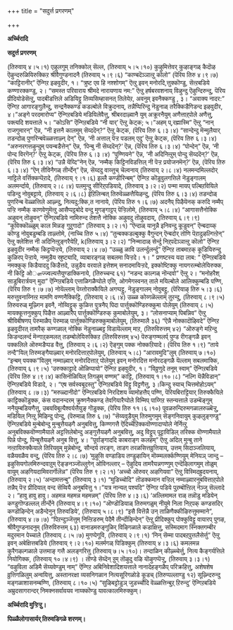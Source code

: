 +++
title = "सदुर्त्त प्रगरणम्"

+++

**अर्च्चिरादि**

**सदुर्त्त प्रगरणम्**

(तिरुवाय् ४।५।१) एऴुलगुम् तनिक्कोल् सॆल्ल, (तिरुवाय् ५।५।१०)
कुऴुमित्तेवर् कुऴाङ्गळ् कैदॊऴ ऎऴुन्दरुळियिरुक्किऱ श्रीवैगुण्डनादनै (तिरुवाय् ५।९।६) “काण्बदॆञ्ञाऩ्ऱु कॊलो” (पॆरिय तिरु ४।९।७) “काट्टिरानीर्” ऎन्गिऱ इऴवुदीर, १। “त्रुष्ट एव हि नश्शोगम्” ऎऩ्ऱु इवन् मनोरदि,त्तुक्कॊण्डु, सॆऩ्ऱबडिये कण्णारक्कण्डु, २। “समस्त परिवाराय श्रीमदे नारायणाय नम:” ऎऩ्ऱु हर्षबरवशनाय् विऴुन्दु ऎऴुन्दिरुन्दु, पॆरिय प्रीदियोडेसॆऩ्ऱु, पादबीडत्तिले अडियिट्टु तिव्यसिम्हासनत् तिलेयेऱ, अवनुम् इवनैक्कण्डु , ३। “अवाक्य नादर:” ऎन्गिऱ आगारङ्गुलैन्दु, सन्द्रनैक्कण्ड कडल्बोले विक्रुदनाय्, तन्नैप्पिरिन्दु नॆडुनाळ् तरैक्किडैगिडन्द इऴवुदीर, ४।”अङ्गे परदमारोप्य” ऎन्गिऱबडिये मडियिलेवैत्तु, श्रीबरदाऴ्वानै युम् अक्रूरनैयुम् अणैत्ताऱ्‌पोले अणैत्तु, पक्त्यदि शयत्ताले ५। “कोऽसि” ऎन्गिऱबडिये “नी यार्’ ऎऩ्ऱु केट्क; ५।”अहम् प्,रह्मास्मि” ऎऩ्ऱु “नान् राजगुमारन्” ऎन्न, ”नी इत्तनै कालमुम् सॆय्ददॆन्?” ऎऩ्ऱु केट्क, (पॆरिय तिरु ६।३।४) “सान्देन्दु मॆन्मुलैयार् तडन्दोळ् पुणरिन्बवॆळ्ळत्ताऴ्न् देन्” ऎन्न, ‘नी अत्ताल् पॆऱ्ऱ पडलम् एदु’ ऎऩ्ऱु केट्क, (पॆरिय तिरु ६।३।४) “अरुनरगत्तऴुन्दुम् पयन्बडैत्तेन्” ऎन्न, ‘पिन्बु नी सॆय्ददॆन्?’ ऎन्न, (पॆरिय तिरु ६।३।४) “पोन्देन्” ऎन्न, ‘नी पोन्द विरगॆन्?’ ऎऩ्ऱु केट्क, (पॆरिय तिरु ६।३।४) “पुण्णियने” ऎन्न, ‘नी अदिनिऩ्ऱुम् पोन्दु सॆय्ददॆन्?’ ऎन्न, (पॆरिय तिरु ६।३।४) “उन्नै यॆय्दि”नेन् ऎन्न, ‘नम्मैक् किट्टिनविडत्तिल् नी पॆऱ्ऱ प्रयोजनमॆन्?’ ऎन्न, (पॆरिय तिरु ६।३।४) “ऎन् तीविनैगळ् तीर्न्देन्” ऎन्न, सॆय्ददु वाय्त्तुच् चॆल्वनाय् (तिरुवाय् २।८।४) नलमन्दमिल्लदोर् नाट्टिले वर्त्तिक्कप्पॆऱादे, (तिरुवाय् ९।१।६) इल्लै कण्डीरिन्बम्” ऎन्गिऱ कॊडुवुलगत्तिले नॆडुङ्गालम् अलमर्न्दाये, (तिरुवाय् २।८।४) पलमुन्दु सीरिऱ्‌पडियादे, (तिरुवाय् ३।२।२) पन्मा मायप् पल्बिऱवियिले पडिन्दु नोवुबट्टाये, (तिरुवाय् २।६।८) ईऱिलिन्बत् तिरुवॆळ्ळत्तैयिऴन्दु, (पॆरिय तिरु ६।३।४) तडन्दोळ् पुणरिन्ब वॆळ्ळत्तिले आऴ्न्दु, नित्यदु:क्कि,त नानाये, (पॆरिय तिरु १।६।७) अदनैप् पिऴैयॆनक् करुदि नम्मैप् पऱ्ऱि नम्मैक् काणवेणुमॆऩ्ऱु आसैप्पट्टबोदे वन्दु मुगङ्गाट्टप् पॆऱ्ऱिलोमे, (तिरुवाय् ५।८।४) “आगासत्तैनोक्कि अऴुवन् तॊऴुवन्” ऎन्गिऱबडिये नामिरुन्द तेशत्तै नोक्कि अऴुवदु तॊऴुवदाय्, (तिरुवाय् ६।९।९) “कूविक्कॊळ्ळुम् काल मिन्नङ् गुऱुगादो” (तिरुवाय् ३।२।१) “ऎन्दाळ् यानुन्नै इनिवन्दु कूडुवन्” ऎन्बदाय्क् कॊण्डु नोवुबडुम्बडि ताऴ्त्तोमे, (नाच्चि तिरु ५।४) “तुन्बक्कडल्बुक्कु वैगुन्दन् ऎन्बदोर् तोणि पॆऱादुऴल्गिऩ्ऱेन्” ऎऩ्ऱु क्लेशित्त नी अदिनिऩ्ऱुङ्गरैयेऱि, k(तिरुवाय् ३।२।२) “निन्मादाळ् सेर्न्दु निऱ्‌पदॆञ्ञाऩ्ऱु कॊलो” ऎन्गिऱ इऴवुदीर नम्मैक् किट्टप्पॆऱ्ऱये, (तिरुवाय् २।४।७) “उळ्ळु ळावि उलर्न्दुलर्न्दु” ऎन्गिऱ ताबमाऱक् कूडियिरुन्दु कुळिरप् पॆऱ्ऱाये, नम्मुडैय स्रुष्ट्यादि, व्याबारङ्गळ् सबलमा यिऱ्ऱदे। १। ” प्रणष्टस्य यदा लाब: ” ऎन्गिऱबडिये नमक्कुक् किडैयाददु किडैत्तदे, उन्नुडैय वरवाले इत्तेशम् सनादमायिऱ्ऱदे, इक्कोष्टिक्कु नायगरत्म्बोलेयिरुक्क, नी किट्टि ओௗज्ज्वल्यत्तैयुण्डाक्किनाये, (तिरुच्चन्द ६१) “नडन्द काल्गळ् नॊन्दवो” ऎऩ्ऱु २। “मनोहरैश् साडुबिरार्त्रयन् मुदा” ऎन्गिऱबडिये एत्ताळिगळैप्पोले एत्ति, ओगमेगस्वनत् ताले मयिल्बोले आलिक्कुम्बडि पण्णि, (पॆरिय तिरु ९।७।७) नोयॆल्लाम् पॆय्त्तोराक्कैयिले अगप्पट्टु, नॆडुङ्गालम् नोवुबट्टु, (पॆरियाऴ् तिरु ५।३।६) मरुत्तुवनाय्निऩ्ऱ मामणि वण्णनैक्किट्टि, (तिरुवाय् २।६।४) उळ्ळ कोय्गळॆल्लाम् तुरन्दु, (तिरुवाय् ८।९।५) तिरुवरुळ् मूऴ्गिन इवनै, नोय्विट्टुक् कुळित्त पुत्रनैप् पिदा पार्त्तुक्कॊण्डिरुक्कुमा पोलेयुम् (तिरुवाय् ८।५) मायक्कूत्तनुक्कुप् पिऴैत्त आऴ्वारैप् पार्त्तुक्कॊण्डिरुक् कुमाबोलेयुम्, ३। “लोसनाप्याम् पिबन्निव” ऎऩ्ऱु श्रीविबीषणप् पॆरुमाळैप् पॆरुमाळ् पार्त्तुक्कॊण्डिरुक्कुमाबोलेयुम्, (तिरुमालै ३६) “ऎन्नै नोक्कादॊऴिवदे” ऎन्गिऱ इऴवुदीरत् तामरैक् कण्गळाल् नोक्कि नॆडुनाळ्बट्ट विडायॆल्लाम् माऱ, (तिरुविरुत्तम् ४२) “ऒरुङ्गे मऱिन्दु किडन्दलर्न्द मॆन्गाऱ्‌कमलत् तडम्बोलेयिरुक्किऱ (तिरुविरुत्तम् ४५) पॆरुङ्गण्मलर्प् पुण्ड रीगङ्गळै इवन् पक्कलिले ऒरुमडैप्पड वैत्तु, (तिरुवाय् २।६।२) ऎङ्गुम् पक्क नोक्कऱियादे। (पॆरिय तिरु १।९) “ताये तन्दै”यिल् तिरुमङ्गैयाऴ्वार् मनोरदित्ताऱ्‌पोलेयुम्, (तिरुवाय् ५।८) “आरावमुदि”लुम् (तिरुवाय् ७।१०) “इन्बम् पयक्क”विलुम् नम्माऴ्वार् मनोरदित्ताऱ्‌ पोलेयुम् इवन् मनोरदित्त मनोरदङ्गळै यॆल्लाम् सबलमाक्कि, (तिरुवाय् ६।९।५) ‘उरुक्काट्टादे ऒळिप्पायो” ऎन्गिऱ इऴवुदीर, १। “विव्रुणुदे तनूम् स्वाम्” ऎन्गिऱबडिये (पॆरिय तिरु ४।९।४) कासिनॊळियिल् तिगऴुम् वण्णम्” काट्टि, (तिरुवाय् १।१०।८) “नल्गि यॆन्नैविडान्” ऎन्गिऱबडिये विडादे, २। “एष सर्वस्वबूदस्तु” ऎन्गिऱबडिये विट्टु विट्टणैत्तु, ३।किन्दु स्याच् चित्तमोहोऽयम्” (तिरुवाय् ८।७।३) ”मरुळ्दानीदो” ऎन्गिऱबडिये निरदिशय व्यामोहत्तैप् पण्णि, पॆरियबिराट्टियार् तिरुक्कैयिले काट्टिक्कॊडुक्क, कंस वदानन्दरम् क्रुष्णनैक्कण्ड् तेवगियारैप्पोले विम्मिप् पाय्गिऱ स्तन्यत्ताले उडम्बॆङ्गुम् ननैयुम्बडियणैत्तु, उबयविबूत्यैश्वर्यत्तैयुङ् गॊडुक्क, (पॆरिय तिरु ११।६।१०) पूवळरुन्दिरुमगळालरुळ्बॆऱ्ऱु, मडियिल् निऩ्ऱु मिऴिन्दु पोन्दु, (पॆरुमाळ् तिरु ६।७) ”सॆय्यवुडैयुम् तिरुमुगमुम् सॆङ्गनिवायुम् कुऴलुङ्गण्डु” ऎन्गिऱबडिये मुन्बेबोन्दु मुन्बुत्तैयऴगै अनुबवित्तु, किण्णगत्तै ऎदिर्च्चॆऱिक्कवॊण्णादाप्पोले नेर्निऩ्ऱु अनुबविक्कवॊण्णामैयाले अट्टत्तिलेबोन्दु अङ्गुत्तैयऴगै अनुबवित्तु, अदु विट्टुप् पूट्टाविडिल् तरिक्क वॊण्णामैयाले पिन्ने पोन्दु, पिन्बुत्तैयऴगै अनुब वित्तु, ४। ”पूर्वाङ्गाददि काबराङ्ग कलहम्” ऎऩ्ऱु अदिल् मुन्बु ताने नऩ्ऱायिरुक्कैयाले तिरियवुम् मुन्नेबोन्दु, सौन्दर्य तरङ्ग, ताडग तरळसित्तव्रुत्तियाय्, उत्तम् सिदाञ्जलियाय्, वळैयवळैय वन्दु, (पॆरिय तिरु २।८।७) ‘मुऴुसि वण्डाडिय तण्डुऴायिन् मॊय्म्मलर्क्कण्णियुम् मेनियञ् जान्दु – इऴुसियगोलमिरुन्दवाऱुम् ऎङ्ङनञ्जॊल्लुगेन् ओविनल्लार् – ऎऴुदिय तामरैयन्नगण्णुम् एन्दॆऴिलागमुम् तोळुम् वायुम् अऴगियदामिवरार्गॊलॆन्न” (पॆरिय तिरु ९।२।१) ‘अच्चो ऒरुवर् अऴगियवा” ऎऩ्ऱु विस्मिदह्रुदयनाय्, (तिरुवाय् २।५) ‘अन्दामत्तन्बु” (तिरुवाय् ३।१) “मुडिच्चोदि” तॊडक्कमान वऱ्ऱिल् नम्माऴ्वारनुबवित्ताऱ्‌पोले तन्नैप् पॆऱ्ऱ प्रीदियाल् वन्द सॆव्वियै अनुबवित्तु १।”यत्र नान्यत् पश्यदि” ऎन्गिऱ पडिये पुऱम्बॊऩ्ऱिल् नॆञ्जु सॆल्लादे २। “हावु हावु हावु। अहमन्न महमन्न महमन्नम्” (पॆरिय तिरु ४।३।६) ‘अल्लिमामल राळ् तन्नॊडु मडियेन् कण्डुगॊण्डल्लल् तीर्न्देने (तिरुवाय् ४।९।१०) “ऒण्डॊडियाळ् तिरुमगळुम् नीयुमे निला निऱ्‌पक् कण्डसदिर् कण्डॊऴिन्देन् अडैन्देनुन् तिरुवडिये’, (तिरुवाय् ५।८।९) “इसै वित्तॆन्नै उन् ताळिणैक्कीऴिरुत्तुमम्माने”, (तिरुवाय् ४।७।७) “पिऱन्दुञ्जॆत्तुम् निऩ्ऱिडरुम् पेदैमै तीर्न्दॊऴिन्देन्” ऎऩ्ऱु प्रीदिक्कुप् पोक्कुविट्टु वायारप् पुगऴ, श्रीवैगुण्डनादनुम् (तिरुविरुत्तम् ६३) वानाडमरुङ्गुळिर् विऴिगळाले कडाक्षित्तु, सस्मिदमाग स्निक्तगम्बीर मदुरमान पेच्चाले (तिरुवाय् ८।५।७) मुगप्पेगूवि, (तिरुवाय् २।९।१) ‘निन् सॆम्मा पादबऱ्‌पुत्तलैसेर्त्तु” ऎऩ्ऱु इवन् अबेक्षित्तबडिये (तिरुवाय् ९।२।१०) मलर्मगळ् पिडिक्कुम् (तिरुवाय् ४।३।६) कमलमन्न कुरैगऴल्गळाले उत्तमाङ् गत्तै अलङ्गरित्तु (तिरुवाय् ७।५।१०)। तन्दाळिन् कीऴ्च्चेर्त्तु, नित्य कैङ्गर्यत्तिले नियोगिक्क, (तिरुवाय् १०।४।९) । तॊण्डे सॆय्दॆन् ऱुम् तॊऴुदु वऴि यॊऴुगप्पॆऱ्ऱु, (तिरुवाय् ३।३।१) ”वऴुविला अडिमै सॆय्यवेण्डुम् नाम्” ऎन्गिऱ अबिनिवेशादिशयत्ताले नानादेहङ्गळैप् परिक्रहित्तु, अशेषशेष व्रुत्तिगळिलुम् अन्वयित्तु, अस्तानरक्षा व्यसनिगळान नित्यसूरिगळोडे कूडच् (तिरुप्पल्लाण्डु १२) सूऴ्न्दिरुन्दु मङ्गळाशासनम्बण्णि, (तिरुवाय् ८।१०।५) “सुऴिबट्टोडुञ् जुडर्च्चोदि वॆळ्ळत्तिन्बुऱ्‌ ऱिरुन्दु’ ऎन्गिऱबडिये अम्रुदसागरान्दर् निमक्नसर्वावयव नाय्क्कॊण्डु यावत्कालमिरुक्कुम्।

**अर्च्चिरादि मुऱ्ऱिऱ्ऱु।**

**पिळ्ळैलोगासार्यर् तिरुवडिगळे शरणम्।**

